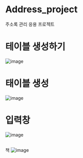# Address_project
주소록 관리 응용 프로젝트
##
# 테이블 생성하기
![image](https://user-images.githubusercontent.com/89557730/170975110-ee934836-e878-492a-acc8-674b64432de4.png)

##
# 태이블 생성
![image](https://user-images.githubusercontent.com/89557730/170975145-5078413a-e1fb-4fa2-afdd-f57a07f66b5b.png)

##
# 입력창 
![image](https://user-images.githubusercontent.com/89557730/170975399-9c1a6bc5-377d-4405-b388-da1927400686.png)

##
책 
![image](https://user-images.githubusercontent.com/89557730/170975447-a839307e-d5c7-42d8-8a17-ec9b0d4913a6.png)
